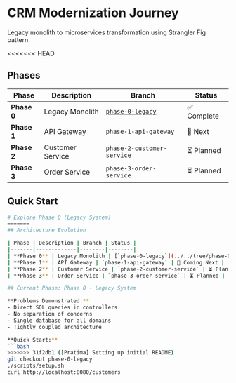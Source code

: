 # CRM Modernization Journey

Legacy monolith to microservices transformation using Strangler Fig pattern.

<<<<<<< HEAD
## Phases

| Phase | Description | Branch | Status |
|-------|-------------|--------|---------|
| **Phase 0** | Legacy Monolith | [`phase-0-legacy`](../../tree/phase-0-legacy) | ✅ Complete |
| **Phase 1** | API Gateway | `phase-1-api-gateway` | 🚧 Next |
| **Phase 2** | Customer Service | `phase-2-customer-service` | ⏳ Planned |
| **Phase 3** | Order Service | `phase-3-order-service` | ⏳ Planned |

## Quick Start

```bash
# Explore Phase 0 (Legacy System)
=======
## Architecture Evolution

| Phase | Description | Branch | Status |
|-------|-------------|--------|--------|
| **Phase 0** | Legacy Monolith | [`phase-0-legacy`](../../tree/phase-0-legacy) | ✅ Complete |
| **Phase 1** | API Gateway | `phase-1-api-gateway` | 🚧 Coming Next |
| **Phase 2** | Customer Service | `phase-2-customer-service` | ⏳ Planned |
| **Phase 3** | Order Service | `phase-3-order-service` | ⏳ Planned |

## Current Phase: Phase 0 - Legacy System

**Problems Demonstrated:**
- Direct SQL queries in controllers
- No separation of concerns
- Single database for all domains
- Tightly coupled architecture

**Quick Start:**
```bash
>>>>>>> 31f2db1 ([Pratima] Setting up initial README)
git checkout phase-0-legacy
./scripts/setup.sh
curl http://localhost:8080/customers